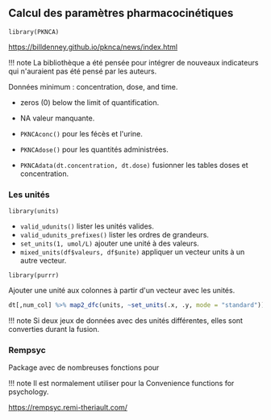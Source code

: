 ## Calcul des paramètres pharmacocinétiques

`library(PKNCA)`

https://billdenney.github.io/pknca/news/index.html

!!! note
    La bibliothèque a été pensée pour intégrer de nouveaux indicateurs qui n'auraient pas été pensé par les auteurs.

Données minimum : concentration, dose, and time.

* zeros (0) below the limit of quantification.
* NA valeur manquante.

* `PKNCAconc()` pour les fécès et l'urine.
* `PKNCAdose()` pour les quantités administrées.
* `PKNCAdata(dt.concentration, dt.dose)` fusionner les tables doses et concentration.

### Les unités

`library(units)`

* `valid_udunits()` lister les unités valides.
* `valid_udunits_prefixes()` lister les ordres de grandeurs.
* `set_units(1, umol/L)` ajouter une unité à des valeurs.
* `mixed_units(df$valeurs, df$unite)` appliquer un vecteur units à un autre vecteur.

`library(purrr)`

Ajouter une unité aux colonnes à partir d'un vecteur avec les unités.

``` R
dt[,num_col] %>% map2_dfc(units, ~set_units(.x, .y, mode = "standard"))
```
 
!!! note
    Si deux jeux de données avec des unités différentes, elles sont converties durant la fusion.



### Rempsyc

Package avec de nombreuses fonctions pour 

!!! note 
    Il est normalement utiliser pour la Convenience functions for psychology.

https://rempsyc.remi-theriault.com/
